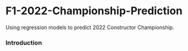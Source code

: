 # F1-2022-Championship-Prediction
Using regression models to predict 2022 Constructor Championship. 

### Introduction 
